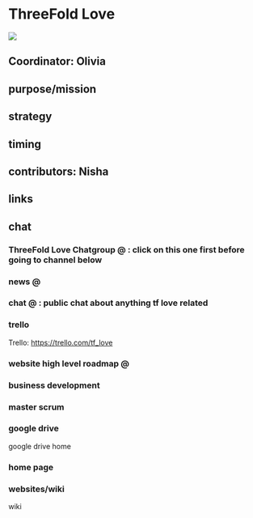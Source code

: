 
# ThreeFold Love

![](https://images.unsplash.com/photo-1470073755300-6ec0f9cfa01c?ixlib=rb-0.3.5&ixid=eyJhcHBfaWQiOjEyMDd9&s=644f6ac0c5c1568cf26610d934e14635&auto=format&fit=crop&w=755&q=80)

## Coordinator: Olivia

## purpose/mission


## strategy

## timing

## contributors: Nisha 

## links


## chat
### ThreeFold Love Chatgroup @ : click on this one first before going to channel below 
### news @
### chat @ : public chat about anything tf love related

### trello
Trello: https://trello.com/tf_love 

### website high level roadmap @

### business development

### master scrum

### google drive
google drive home

### home page

### websites/wiki
wiki
